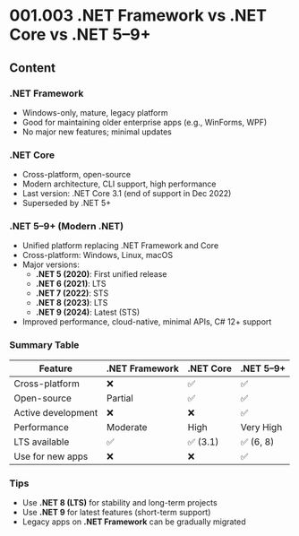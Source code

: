 # 001.003 .NET Framework vs .NET Core vs .NET 5–9+

## Content

### .NET Framework
- Windows-only, mature, legacy platform
- Good for maintaining older enterprise apps (e.g., WinForms, WPF)
- No major new features; minimal updates

### .NET Core
- Cross-platform, open-source
- Modern architecture, CLI support, high performance
- Last version: .NET Core 3.1 (end of support in Dec 2022)
- Superseded by .NET 5+

### .NET 5–9+ (Modern .NET)
- Unified platform replacing .NET Framework and Core
- Cross-platform: Windows, Linux, macOS
- Major versions:
  - **.NET 5 (2020)**: First unified release
  - **.NET 6 (2021)**: LTS
  - **.NET 7 (2022)**: STS
  - **.NET 8 (2023)**: LTS
  - **.NET 9 (2024)**: Latest (STS)
- Improved performance, cloud-native, minimal APIs, C# 12+ support

### Summary Table

| Feature             | .NET Framework | .NET Core     | .NET 5–9+        |
|--------------------|----------------|---------------|------------------|
| Cross-platform     | ❌             | ✅            | ✅               |
| Open-source        | Partial        | ✅            | ✅               |
| Active development | ❌             | ❌            | ✅               |
| Performance        | Moderate       | High          | Very High        |
| LTS available      | ✅             | ✅ (3.1)       | ✅ (6, 8)         |
| Use for new apps   | ❌             | ❌            | ✅               |

### Tips

- Use **.NET 8 (LTS)** for stability and long-term projects  
- Use **.NET 9** for latest features (short-term support)  
- Legacy apps on **.NET Framework** can be gradually migrated
